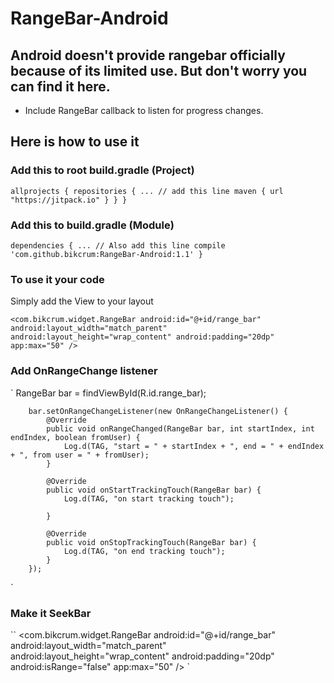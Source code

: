 # RangeBar-Android
## Android doesn't provide rangebar officially because of its limited use. But don't worry you can find it here.

* Include RangeBar callback to listen for progress changes.

## Here is how to use it

### Add this to root build.gradle (Project)

`
allprojects {
    repositories {
        ...
        // add this line
        maven { url "https://jitpack.io" }
    }
}
`

### Add this to build.gradle (Module)

`
dependencies {
    ...
    // Also add this line
    compile 'com.github.bikcrum:RangeBar-Android:1.1'
}
`

### To use it your code

Simply add the View to your layout

`
  <com.bikcrum.widget.RangeBar
        android:id="@+id/range_bar"
        android:layout_width="match_parent"
        android:layout_height="wrap_content"
        android:padding="20dp"
        app:max="50" />
`

### Add OnRangeChange listener

`
RangeBar bar = findViewById(R.id.range_bar);

        bar.setOnRangeChangeListener(new OnRangeChangeListener() {
            @Override
            public void onRangeChanged(RangeBar bar, int startIndex, int endIndex, boolean fromUser) {
                Log.d(TAG, "start = " + startIndex + ", end = " + endIndex + ", from user = " + fromUser);
            }

            @Override
            public void onStartTrackingTouch(RangeBar bar) {
                Log.d(TAG, "on start tracking touch");

            }

            @Override
            public void onStopTrackingTouch(RangeBar bar) {
                Log.d(TAG, "on end tracking touch");
            }
        });
`

### Make it SeekBar

``
  <com.bikcrum.widget.RangeBar
        android:id="@+id/range_bar"
        android:layout_width="match_parent"
        android:layout_height="wrap_content"
        android:padding="20dp"
        android:isRange="false"
        app:max="50" />
`

